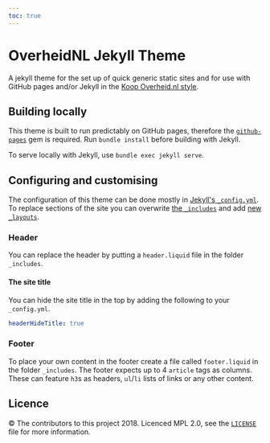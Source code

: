 ```yaml
---
toc: true
---
```


# OverheidNL Jekyll Theme

A jekyll theme for the set up of quick generic static sites and for use with GitHub pages and/or Jekyll in the [Koop Overheid.nl style](https://componenten-koop.overheid.nl).

## Building locally

This theme is built to run predictably on GitHub pages, therefore the [`github-pages`](https://github.com/github/pages-gem) gem is required. Run `bundle install` before building with Jekyll.

To serve locally with Jekyll, use `bundle exec jekyll serve`.

## Configuring and customising

The configuration of this theme can be done mostly in [Jekyll's `_config.yml`](https://jekyllrb.com/docs/configuration/). To replace sections of the site you can overwrite [the `_includes`](https://jekyllrb.com/docs/includes/) and add [new `_layouts`](https://jekyllrb.com/docs/themes/#overriding-theme-defaults).

### Header

You can replace the header by putting a `header.liquid` file in the folder `_includes`.

#### The site title

You can hide the site title in the top by adding the following to your `_config.yml`.

```yaml
headerHideTitle: true
```

### Footer

To place your own content in the footer create a file called `footer.liquid` in the folder `_includes`. The footer expects up to 4 `article` tags as columns. These can feature `h3`s as headers, `ul`/`li` lists of links or any other content.

## Licence

© The contributors to this project 2018. Licenced MPL 2.0, see the [`LICENSE`](LICENSE) file for more information.
